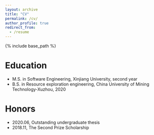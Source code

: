 ```yaml
---
layout: archive
title: "CV"
permalink: /cv/
author_profile: true
redirect_from:
  - /resume
---
```


{% include base_path %}

Education
======
* M.S. in Software Engineering, Xinjiang University, second year
* B.S. in Resource exploration engineering, China University of Mining Technology-Xuzhou, 2020

# Honors

- 2020.06, Outstanding undergraduate thesis
- 2018.11, The Second Prize Scholarship
